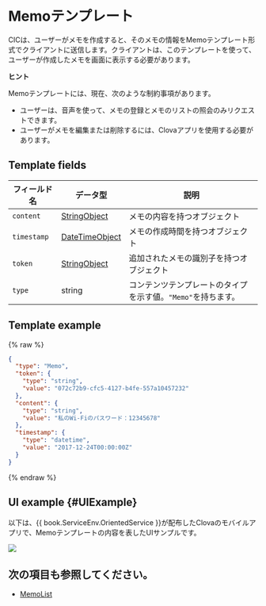 # Memoテンプレート
CICは、ユーザーがメモを作成すると、そのメモの情報をMemoテンプレート形式でクライアントに送信します。クライアントは、このテンプレートを使って、ユーザーが作成したメモを画面に表示する必要があります。

<div class="tip">
<p><strong>ヒント</strong></p>
<p>Memoテンプレートには、現在、次のような制約事項があります。</p>
<ul>
  <li>ユーザーは、音声を使って、メモの登録とメモのリストの照会のみリクエストできます。</li>
  <li>ユーザーがメモを編集または削除するには、Clovaアプリを使用する必要があります。</li>
</ul>
</div>

## Template fields

| フィールド名       | データ型    | 説明                     |
|---------------|---------|-----------------------------|
| `content`     | [StringObject](/Develop/References/ContentTemplates/Shared_Objects.md#StringObject)     | メモの内容を持つオブジェクト  |
| `timestamp`   | [DateTimeObject](/Develop/References/ContentTemplates/Shared_Objects.md#DateTimeObject) | メモの作成時間を持つオブジェクト |
| `token`       | [StringObject](/Develop/References/ContentTemplates/Shared_Objects.md#StringObject)     | 追加されたメモの識別子を持つオブジェクト  |
| `type`        | string                                                                              | コンテンツテンプレートのタイプを示す値。`"Memo"`を持ちます。             |

## Template example

{% raw %}

```json
{
  "type": "Memo",
  "token": {
    "type": "string",
    "value": "072c72b9-cfc5-4127-b4fe-557a10457232"
  },
  "content": {
    "type": "string",
    "value": "私のWi-Fiのパスワード：12345678"
  },
  "timestamp": {
    "type": "datetime",
    "value": "2017-12-24T00:00:00Z"
  }
}
```

{% endraw %}

## UI example {#UIExample}

以下は、{{ book.ServiceEnv.OrientedService }}が配布したClovaのモバイルアプリで、Memoテンプレートの内容を表したUIサンプルです。

![](/Develop/Assets/Images/Content_Template-Memo.png)

## 次の項目も参照してください。
* [MemoList](/Develop/References/ContentTemplates/MemoList.md)
